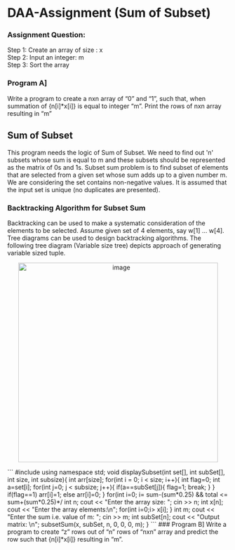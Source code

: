 # DAA-Assignment (Sum of Subset)
### Assignment Question:
Step 1: Create an array of size : x  
Step 2: Input an integer: m  
Step 3: Sort the array  
### Program A]  
Write a program to create a nxn array of “0” and “1”, such that, when summation of {n[i]*x[i]} is equal to integer “m”. Print the rows of nxn array resulting in “m” <br/>  
## Sum of Subset  
This program needs the logic of Sum of Subset. We need to find out 'n' subsets whose sum is equal to m and these subsets should be represented as the matrix of 0s and 1s. Subset sum problem is to find subset of elements that are selected from a given set whose sum adds up to a given number m. We are considering the set contains non-negative values. It is assumed that the input set is unique (no duplicates are presented).  
### Backtracking Algorithm for Subset Sum  
Backtracking can be used to make a systematic consideration of the elements to be selected.
Assume given set of 4 elements, say w[1] … w[4]. Tree diagrams can be used to design backtracking algorithms. The following tree diagram (Variable size tree) depicts approach of generating variable sized tuple.  
<p align="center">
  <img width="455" alt="image" src="https://user-images.githubusercontent.com/83723880/203628149-acaa0204-5245-43e4-a77b-914646d42db4.png">
</p>  
```
#include <iostream>  
using namespace std;  
void displaySubset(int set[], int subSet[], int size, int subsize){  
    int arr[size];  
    for(int i = 0; i < size; i++){  
        int flag=0;  
        int a=set[i];  
        for(int j=0; j < subsize; j++){
            if(a==subSet[j]){
                flag=1;
                break;
            }
        }
        if(flag==1)
            arr[i]=1;
        else
            arr[i]=0;
    }
    for(int i=0; i<size; i++)
        cout << arr[i] << "  ";
    cout << endl;
}
void subsetSum(int set[], int subSet[], int n, int subSize, int total, int nodeCount ,int sum){
    if(total == sum){
        displaySubset(set, subSet, n, subSize);
        subsetSum(set,subSet,n,subSize-1,total-set[nodeCount],nodeCount+1,sum);
        return;
    }else{
        for(int i = nodeCount; i < n; i++){
            subSet[subSize] = set[i];
            subsetSum(set,subSet,n,subSize+1,total+set[i],i+1,sum);
        }
    }
}
int main(){
    /*int x[] = {11, 13, 24, 7};
    int size = 4;
    int m = 31;
    int subSet[size];
    subsetSum(x, subSet, size, 0, 0, 0, m);
    >= sum-(sum*0.25) && total <= sum+(sum*0.25)*/
    int n;
    cout << "Enter the array size: ";
    cin >> n;
    int x[n];
    cout << "Enter the array elements:\n";
    for(int i=0;i<n;i++){
        cin >> x[i];
    }
    int m;
    cout << "Enter the sum i.e. value of m: ";
    cin >> m;
    int subSet[n];
    cout << "Output matrix: \n";
    subsetSum(x, subSet, n, 0, 0, 0, m);
}
```
### Program B]
Write a program to create “z” rows out of “n” rows of “nxn” array and predict the row such that {n[i]*x[i]} resulting in “m”.

